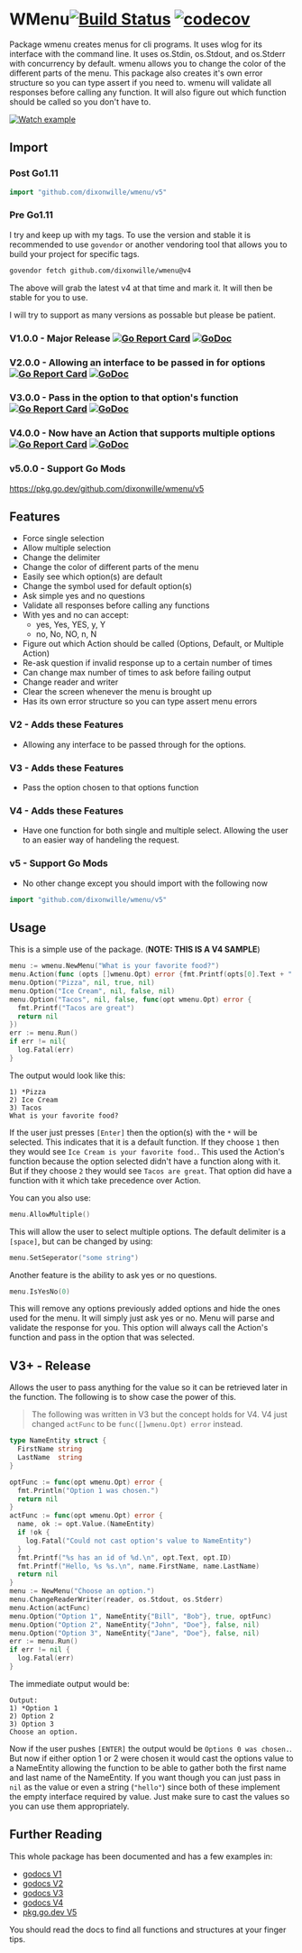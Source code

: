 # WMenu[![Build Status](https://travis-ci.org/dixonwille/wmenu.svg?branch=master)](https://travis-ci.org/dixonwille/wmenu) [![codecov](https://codecov.io/gh/dixonwille/wmenu/branch/master/graph/badge.svg)](https://codecov.io/gh/dixonwille/wmenu)

Package wmenu creates menus for cli programs. It uses wlog for its interface
with the command line. It uses os.Stdin, os.Stdout, and os.Stderr with
concurrency by default. wmenu allows you to change the color of the different
parts of the menu. This package also creates it's own error structure so you can
type assert if you need to. wmenu will validate all responses before calling any function. It will also figure out which function should be called so you don't have to.

[![Watch example](https://asciinema.org/a/4lv3ash3ubtnsclindvzdf320.png)](https://asciinema.org/a/4lv3ash3ubtnsclindvzdf320)

## Import

### Post Go1.11

```go
import "github.com/dixonwille/wmenu/v5"
```

### Pre Go1.11

I try and keep up with my tags. To use the version and stable it is recommended to use `govendor` or another vendoring tool that allows you to build your project for specific tags.

```sh
govendor fetch github.com/dixonwille/wmenu@v4
```

The above will grab the latest v4 at that time and mark it. It will then be stable for you to use.

I will try to support as many versions as possable but please be patient.

### V1.0.0 - Major Release [![Go Report Card](https://goreportcard.com/badge/gopkg.in/dixonwille/wmenu.v1)](https://goreportcard.com/report/gopkg.in/dixonwille/wmenu.v1) [![GoDoc](https://godoc.org/https://godoc.org/gopkg.in/dixonwille/wmenu.v1?status.svg)](https://godoc.org/gopkg.in/dixonwille/wmenu.v1)

### V2.0.0 - Allowing an interface to be passed in for options [![Go Report Card](https://goreportcard.com/badge/gopkg.in/dixonwille/wmenu.v2)](https://goreportcard.com/report/gopkg.in/dixonwille/wmenu.v2) [![GoDoc](https://godoc.org/https://godoc.org/gopkg.in/dixonwille/wmenu.v2?status.svg)](https://godoc.org/gopkg.in/dixonwille/wmenu.v2)

### V3.0.0 - Pass in the option to that option's function [![Go Report Card](https://goreportcard.com/badge/gopkg.in/dixonwille/wmenu.v3)](https://goreportcard.com/report/gopkg.in/dixonwille/wmenu.v3) [![GoDoc](https://godoc.org/https://godoc.org/gopkg.in/dixonwille/wmenu.v3?status.svg)](https://godoc.org/gopkg.in/dixonwille/wmenu.v3)

### V4.0.0 - Now have an Action that supports multiple options [![Go Report Card](https://goreportcard.com/badge/gopkg.in/dixonwille/wmenu.v4)](https://goreportcard.com/report/gopkg.in/dixonwille/wmenu.v4) [![GoDoc](https://godoc.org/https://godoc.org/gopkg.in/dixonwille/wmenu.v4?status.svg)](https://godoc.org/gopkg.in/dixonwille/wmenu.v4)

### v5.0.0 - Support Go Mods

https://pkg.go.dev/github.com/dixonwille/wmenu/v5

## Features

- Force single selection
- Allow multiple selection
- Change the delimiter
- Change the color of different parts of the menu
- Easily see which option(s) are default
- Change the symbol used for default option(s)
- Ask simple yes and no questions
- Validate all responses before calling any functions
- With yes and no can accept:
  - yes, Yes, YES, y, Y
  - no, No, NO, n, N
- Figure out which Action should be called (Options, Default, or Multiple Action)
- Re-ask question if invalid response up to a certain number of times
- Can change max number of times to ask before failing output
- Change reader and writer
- Clear the screen whenever the menu is brought up
- Has its own error structure so you can type assert menu errors

### V2 - Adds these Features

- Allowing any interface to be passed through for the options.

### V3 - Adds these Features

- Pass the option chosen to that options function

### V4 - Adds these Features

- Have one function for both single and multiple select. Allowing the user to an easier way of handeling the request.

### v5 - Support Go Mods

- No other change except you should import with the following now

```go
import "github.com/dixonwille/wmenu/v5"
```

## Usage

This is a simple use of the package. (**NOTE: THIS IS A V4 SAMPLE**)

```go
menu := wmenu.NewMenu("What is your favorite food?")
menu.Action(func (opts []wmenu.Opt) error {fmt.Printf(opts[0].Text + " is your favorite food."); return nil})
menu.Option("Pizza", nil, true, nil)
menu.Option("Ice Cream", nil, false, nil)
menu.Option("Tacos", nil, false, func(opt wmenu.Opt) error {
  fmt.Printf("Tacos are great")
  return nil
})
err := menu.Run()
if err != nil{
  log.Fatal(err)
}
```

The output would look like this:

```
1) *Pizza
2) Ice Cream
3) Tacos
What is your favorite food?
```

If the user just presses `[Enter]` then the option(s) with the `*` will be selected. This indicates that it is a default function. If they choose `1` then they would see `Ice Cream is your favorite food.`. This used the Action's function because the option selected didn't have a function along with it. But if they choose `2` they would see `Tacos are great`. That option did have a function with it which take precedence over Action.

You can you also use:

```go
menu.AllowMultiple()
```

This will allow the user to select multiple options. The default delimiter is a `[space]`, but can be changed by using:

```go
menu.SetSeperator("some string")
```

Another feature is the ability to ask yes or no questions.

```go
menu.IsYesNo(0)
```

This will remove any options previously added options and hide the ones used for the menu. It will simply just ask yes or no. Menu will parse and validate the response for you. This option will always call the Action's function and pass in the option that was selected.

## V3+ - Release

Allows the user to pass anything for the value so it can be retrieved later in the function. The following is to show case the power of this.

> The following was written in V3 but the concept holds for V4. V4 just changed `actFunc` to be `func([]wmenu.Opt) error` instead.

```go
type NameEntity struct {
  FirstName string
  LastName  string
}

optFunc := func(opt wmenu.Opt) error {
  fmt.Println("Option 1 was chosen.")
  return nil
}
actFunc := func(opt wmenu.Opt) error {
  name, ok := opt.Value.(NameEntity)
  if !ok {
    log.Fatal("Could not cast option's value to NameEntity")
  }
  fmt.Printf("%s has an id of %d.\n", opt.Text, opt.ID)
  fmt.Printf("Hello, %s %s.\n", name.FirstName, name.LastName)
  return nil
}
menu := NewMenu("Choose an option.")
menu.ChangeReaderWriter(reader, os.Stdout, os.Stderr)
menu.Action(actFunc)
menu.Option("Option 1", NameEntity{"Bill", "Bob"}, true, optFunc)
menu.Option("Option 2", NameEntity{"John", "Doe"}, false, nil)
menu.Option("Option 3", NameEntity{"Jane", "Doe"}, false, nil)
err := menu.Run()
if err != nil {
  log.Fatal(err)
}
```

The immediate output would be:

```
Output:
1) *Option 1
2) Option 2
3) Option 3
Choose an option.
```

Now if the user pushes `[ENTER]` the output would be `Options 0 was chosen.`. But now if either option 1 or 2 were chosen it would cast the options value to a NameEntity allowing the function to be able to gather both the first name and last name of the NameEntity. If you want though you can just pass in `nil` as the value or even a string (`"hello"`) since both of these implement the empty interface required by value. Just make sure to cast the values so you can use them appropriately.

## Further Reading

This whole package has been documented and has a few examples in:

- [godocs V1](https://godoc.org/gopkg.in/dixonwille/wmenu.v1)
- [godocs V2](https://godoc.org/gopkg.in/dixonwille/wmenu.v2)
- [godocs V3](https://godoc.org/gopkg.in/dixonwille/wmenu.v3)
- [godocs V4](https://godoc.org/gopkg.in/dixonwille/wmenu.v4)
- [pkg.go.dev V5](https://pkg.go.dev/github.com/dixonwille/wmenu/v5)

You should read the docs to find all functions and structures at your finger tips.
